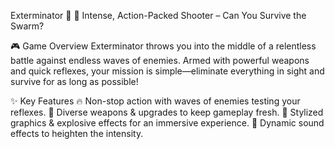 Exterminator 🔫
🔹 Intense, Action-Packed Shooter – Can You Survive the Swarm?

🎮 Game Overview
Exterminator throws you into the middle of a relentless battle against endless waves of enemies. Armed with powerful weapons and quick reflexes, your mission is simple—eliminate everything in sight and survive for as long as possible!

✨ Key Features
🔥 Non-stop action with waves of enemies testing your reflexes.
🔫 Diverse weapons & upgrades to keep gameplay fresh.
🎨 Stylized graphics & explosive effects for an immersive experience.
🎵 Dynamic sound effects to heighten the intensity.

